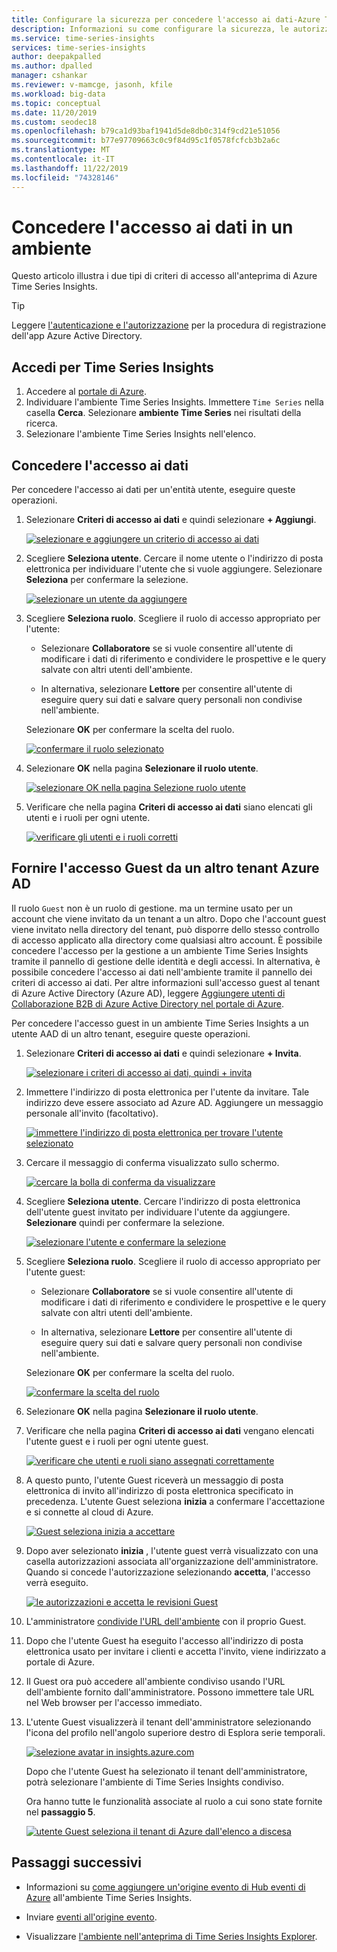 ```yaml
---
title: Configurare la sicurezza per concedere l'accesso ai dati-Azure Time Series Insights anteprima | Microsoft Docs
description: Informazioni su come configurare la sicurezza, le autorizzazioni e gestire i criteri di accesso ai dati nell'ambiente di Azure Time Series Insights Preview.
ms.service: time-series-insights
services: time-series-insights
author: deepakpalled
ms.author: dpalled
manager: cshankar
ms.reviewer: v-mamcge, jasonh, kfile
ms.workload: big-data
ms.topic: conceptual
ms.date: 11/20/2019
ms.custom: seodec18
ms.openlocfilehash: b79ca1d93baf1941d5de8db0c314f9cd21e51056
ms.sourcegitcommit: b77e97709663c0c9f84d95c1f0578fcfcb3b2a6c
ms.translationtype: MT
ms.contentlocale: it-IT
ms.lasthandoff: 11/22/2019
ms.locfileid: "74328146"
---
```

# <a name="grant-data-access-to-an-environment"></a>Concedere l'accesso ai dati in un ambiente

Questo articolo illustra i due tipi di criteri di accesso all'anteprima di Azure Time Series Insights.

> [!TIP]
> Leggere [l'autenticazione e l'autorizzazione](time-series-insights-authentication-and-authorization.md) per la procedura di registrazione dell'app Azure Active Directory.

## <a name="sign-in-to-time-series-insights"></a>Accedi per Time Series Insights

1. Accedere al [portale di Azure](https://portal.azure.com/).
1. Individuare l'ambiente Time Series Insights. Immettere `Time Series` nella casella **Cerca**. Selezionare **ambiente Time Series** nei risultati della ricerca.
1. Selezionare l'ambiente Time Series Insights nell'elenco.

## <a name="grant-data-access"></a>Concedere l'accesso ai dati

Per concedere l'accesso ai dati per un'entità utente, eseguire queste operazioni.

1. Selezionare **Criteri di accesso ai dati** e quindi selezionare **+ Aggiungi**.

    [![selezionare e aggiungere un criterio di accesso ai dati](media/data-access/data-access-select-add-button.png)](media/data-access/data-access-select-add-button.png#lightbox)

1. Scegliere **Seleziona utente**. Cercare il nome utente o l'indirizzo di posta elettronica per individuare l'utente che si vuole aggiungere. Selezionare **Seleziona** per confermare la selezione.

    [![selezionare un utente da aggiungere](media/data-access/data-access-select-user-to-confirm.png)](media/data-access/data-access-select-user-to-confirm.png#lightbox)

1. Scegliere **Seleziona ruolo**. Scegliere il ruolo di accesso appropriato per l'utente:

    * Selezionare **Collaboratore** se si vuole consentire all'utente di modificare i dati di riferimento e condividere le prospettive e le query salvate con altri utenti dell'ambiente.

    * In alternativa, selezionare **Lettore** per consentire all'utente di eseguire query sui dati e salvare query personali non condivise nell'ambiente.

   Selezionare **OK** per confermare la scelta del ruolo.

    [![confermare il ruolo selezionato](media/data-access/data-access-select-a-role.png)](media/data-access/data-access-select-a-role.png#lightbox)

1. Selezionare **OK** nella pagina **Selezionare il ruolo utente**.

    [![selezionare OK nella pagina Selezione ruolo utente](media/data-access/data-access-confirm-user-and-role.png)](media/data-access/data-access-confirm-user-and-role.png#lightbox)

1. Verificare che nella pagina **Criteri di accesso ai dati** siano elencati gli utenti e i ruoli per ogni utente.

    [![verificare gli utenti e i ruoli corretti](media/data-access/data-access-verify-and-confirm-assignments.png)](media/data-access/data-access-verify-and-confirm-assignments.png#lightbox)

## <a name="provide-guest-access-from-another-azure-ad-tenant"></a>Fornire l'accesso Guest da un altro tenant Azure AD

Il ruolo `Guest` non è un ruolo di gestione. ma un termine usato per un account che viene invitato da un tenant a un altro. Dopo che l'account guest viene invitato nella directory del tenant, può disporre dello stesso controllo di accesso applicato alla directory come qualsiasi altro account. È possibile concedere l'accesso per la gestione a un ambiente Time Series Insights tramite il pannello di gestione delle identità e degli accessi. In alternativa, è possibile concedere l'accesso ai dati nell'ambiente tramite il pannello dei criteri di accesso ai dati. Per altre informazioni sull'accesso guest al tenant di Azure Active Directory (Azure AD), leggere [Aggiungere utenti di Collaborazione B2B di Azure Active Directory nel portale di Azure](https://docs.microsoft.com/azure/active-directory/b2b/add-users-administrator).

Per concedere l'accesso guest in un ambiente Time Series Insights a un utente AAD di un altro tenant, eseguire queste operazioni.

1. Selezionare **Criteri di accesso ai dati** e quindi selezionare **+ Invita**.

    [![selezionare i criteri di accesso ai dati, quindi + invita](media/data-access/data-access-invite-another-aad-tenant.png)](media/data-access/data-access-invite-another-aad-tenant.png#lightbox)

1. Immettere l'indirizzo di posta elettronica per l'utente da invitare. Tale indirizzo deve essere associato ad Azure AD. Aggiungere un messaggio personale all'invito (facoltativo).

    [![immettere l'indirizzo di posta elettronica per trovare l'utente selezionato](media/data-access/data-access-invite-guest-by-email.png)](media/data-access/data-access-invite-guest-by-email.png#lightbox)

1. Cercare il messaggio di conferma visualizzato sullo schermo.

    [![cercare la bolla di conferma da visualizzare](media/data-access/data-access-confirmation-bubble.png)](media/data-access/data-access-confirmation-bubble.png#lightbox)

1. Scegliere **Seleziona utente**. Cercare l'indirizzo di posta elettronica dell'utente guest invitato per individuare l'utente da aggiungere. **Selezionare** quindi per confermare la selezione.

    [![selezionare l'utente e confermare la selezione](media/data-access/data-access-select-invited-person-confirmation.png)](media/data-access/data-access-select-invited-person-confirmation.png#lightbox)

1. Scegliere **Seleziona ruolo**. Scegliere il ruolo di accesso appropriato per l'utente guest:

    * Selezionare **Collaboratore** se si vuole consentire all'utente di modificare i dati di riferimento e condividere le prospettive e le query salvate con altri utenti dell'ambiente.

    * In alternativa, selezionare **Lettore** per consentire all'utente di eseguire query sui dati e salvare query personali non condivise nell'ambiente.

   Selezionare **OK** per confermare la scelta del ruolo.

    [![confermare la scelta del ruolo](media/data-access/data-access-select-ok-and-confirm.png)](media/data-access/data-access-select-ok-and-confirm.png#lightbox)

1. Selezionare **OK** nella pagina **Selezionare il ruolo utente**.

1. Verificare che nella pagina **Criteri di accesso ai dati** vengano elencati l'utente guest e i ruoli per ogni utente guest.

    [![verificare che utenti e ruoli siano assegnati correttamente](media/data-access/data-access-confirm-invited-users-and-roles.png)](media/data-access/data-access-confirm-invited-users-and-roles.png#lightbox)

1. A questo punto, l'utente Guest riceverà un messaggio di posta elettronica di invito all'indirizzo di posta elettronica specificato in precedenza. L'utente Guest seleziona **inizia** a confermare l'accettazione e si connette al cloud di Azure.

    [![Guest seleziona inizia a accettare](media/data-access/data-access-email-invitation.png)](media/data-access/data-access-email-invitation.png#lightbox)

1. Dopo aver selezionato **inizia** , l'utente guest verrà visualizzato con una casella autorizzazioni associata all'organizzazione dell'amministratore. Quando si concede l'autorizzazione selezionando **accetta**, l'accesso verrà eseguito.

    [![le autorizzazioni e accetta le revisioni Guest](media/data-access/data-access-grant-permission-sign-in.png)](media/data-access/data-access-grant-permission-sign-in.png#lightbox)

1. L'amministratore [condivide l'URL dell'ambiente](time-series-insights-parameterized-urls.md) con il proprio Guest.

1. Dopo che l'utente Guest ha eseguito l'accesso all'indirizzo di posta elettronica usato per invitare i clienti e accetta l'invito, viene indirizzato a portale di Azure. 

1. Il Guest ora può accedere all'ambiente condiviso usando l'URL dell'ambiente fornito dall'amministratore. Possono immettere tale URL nel Web browser per l'accesso immediato.

1. L'utente Guest visualizzerà il tenant dell'amministratore selezionando l'icona del profilo nell'angolo superiore destro di Esplora serie temporali.

    [![selezione avatar in insights.azure.com](media/data-access/data-access-select-tenant-and-instance.png)](media/data-access/data-access-select-tenant-and-instance.png#lightbox)


    Dopo che l'utente Guest ha selezionato il tenant dell'amministratore, potrà selezionare l'ambiente di Time Series Insights condiviso. 
    
    Ora hanno tutte le funzionalità associate al ruolo a cui sono state fornite nel **passaggio 5**.

    [![utente Guest seleziona il tenant di Azure dall'elenco a discesa](media/data-access/data-access-all-capabilities.png)](media/data-access/data-access-all-capabilities.png#lightbox)

## <a name="next-steps"></a>Passaggi successivi

* Informazioni su [come aggiungere un'origine evento di Hub eventi di Azure](./time-series-insights-how-to-add-an-event-source-eventhub.md) all'ambiente Time Series Insights.

* Inviare [eventi all'origine evento](./time-series-insights-send-events.md).

* Visualizzare [l'ambiente nell'anteprima di Time Series Insights Explorer](./time-series-insights-update-explorer.md).
